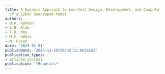 ```yaml
---
title: A Dynamic Approach to Low-Cost Design, Development, and Computational Simulation
  of a 12DoF Quadruped Robot
authors:
- M.H. Rahman
- S.B. Alam
- T.D. Mou
- M.F. Uddin
- M. Hasan
date: '2023-01-01'
publishDate: '2024-11-20T20:42:53.063916Z'
publication_types:
- article-journal
publication: '*Robotics*'
---
```

